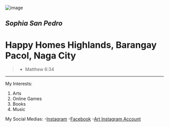 ![image](https://github.com/user-attachments/assets/e762ee31-5941-4f0a-ac1f-3b041e5866d6) 
## ***Sophia*** ***San Pedro***
# Happy Homes Highlands, Barangay Pacol, Naga City
>- Matthew 6:34
---
My Interests:
1. Arts
2. Online Games
3. Books
4. Music

My Social Medias:
-[Instagram](https://www.instagram.com/selfsophrait/?hl=en)
-[Facebook](https://www.facebook.com/sophia.sanpedro.52687/?locale=en_GB)
-[Art Instagram Account](https://www.instagram.com/sophportrait_/?hl=en)

